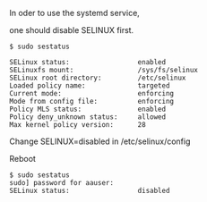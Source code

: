 In oder to use the systemd service,

one should disable SELINUX first.

```
$ sudo sestatus 

SELinux status:                 enabled
SELinuxfs mount:                /sys/fs/selinux
SELinux root directory:         /etc/selinux
Loaded policy name:             targeted
Current mode:                   enforcing
Mode from config file:          enforcing
Policy MLS status:              enabled
Policy deny_unknown status:     allowed
Max kernel policy version:      28
```

Change
SELINUX=disabled
in /etc/selinux/config

Reboot
```
$ sudo sestatus
sudo] password for aauser: 
SELinux status:                 disabled
```
